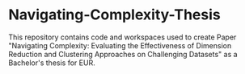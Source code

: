 # Navigating-Complexity-Thesis
This repository contains code and workspaces used to create Paper "Navigating Complexity: Evaluating the Effectiveness of Dimension Reduction and Clustering Approaches on Challenging Datasets" as a Bachelor's thesis for EUR. 
